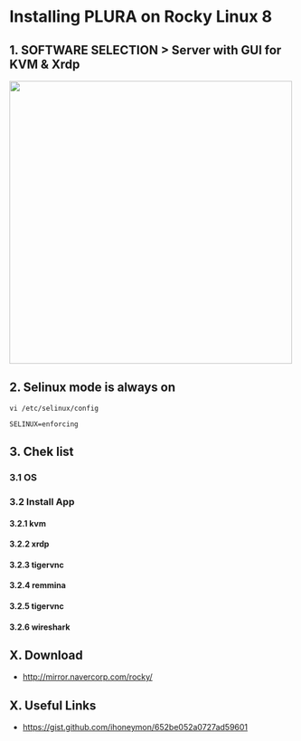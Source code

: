 # Installing PLURA on Rocky Linux 8

## 1. SOFTWARE SELECTION > Server with GUI for KVM & Xrdp

<img src="rocky8/os/images/Rocky8_Software_Selection.png" height="500">

## 2. Selinux mode is always on

    vi /etc/selinux/config
    
    SELINUX=enforcing

## 3. Chek list

### 3.1 OS

### 3.2 Install App

#### 3.2.1 kvm

#### 3.2.2 xrdp

#### 3.2.3 tigervnc

#### 3.2.4 remmina

#### 3.2.5 tigervnc

#### 3.2.6 wireshark

## X. Download

- http://mirror.navercorp.com/rocky/


## X. Useful Links

- https://gist.github.com/ihoneymon/652be052a0727ad59601
